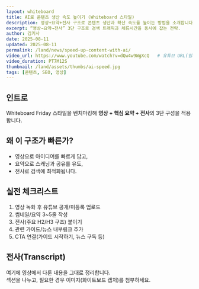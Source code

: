 ```yaml
---
layout: whiteboard
title: AI로 콘텐츠 생산 속도 높이기 (Whiteboard 스타일)
description: 영상+요약+전사 구조로 콘텐츠 생산과 확산 속도를 높이는 방법을 소개합니다.
excerpt: “영상→요약→전사” 3단 구조로 검색 트래픽과 체류시간을 동시에 잡는 전략.
author: 김키사
date: 2025-08-11
updated: 2025-08-11
permalink: /land/news/speed-up-content-with-ai/
video_url: https://www.youtube.com/watch?v=dQw4w9WgXcQ   # 유튜브 URL(임시)
video_duration: PT7M12S
thumbnail: /land/assets/thumbs/ai-speed.jpg
tags: [콘텐츠, SEO, 영상]
---
```


## 인트로
Whiteboard Friday 스타일을 벤치마킹해 **영상 + 핵심 요약 + 전사**의 3단 구성을 적용합니다.

## 왜 이 구조가 빠른가?
- 영상으로 아이디어를 빠르게 담고,
- 요약으로 스캐닝과 공유를 유도,
- 전사로 검색에 최적화됩니다.

## 실전 체크리스트
1. 영상 녹화 후 유튜브 공개/미등록 업로드  
2. 썸네일/요약 3~5줄 작성  
3. 전사(주요 H2/H3 구조) 붙이기  
4. 관련 가이드/뉴스 내부링크 추가  
5. CTA 연결(가이드 시작하기, 뉴스 구독 등)

## 전사(Transcript)
여기에 영상에서 다룬 내용을 그대로 정리합니다.  
섹션을 나누고, 필요한 경우 이미지(화이트보드 캡처)를 첨부하세요.
